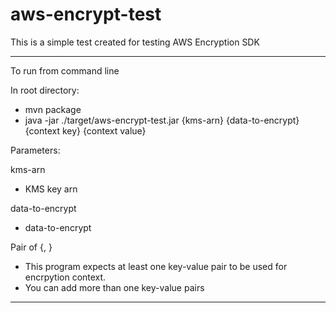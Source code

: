 # aws-encrypt-test

This is a simple test created for testing AWS Encryption SDK 

----
To run from command line

In root directory:
- mvn package
- java -jar ./target/aws-encrypt-test.jar {kms-arn} {data-to-encrypt} {context key} {context value}

Parameters:

kms-arn
- KMS key arn


data-to-encrypt
- data-to-encrypt


Pair of {<context key>, <context value>} 
- This program expects at least one key-value pair to be used for encrpytion context.
- You can add more than one key-value pairs

----  
 

